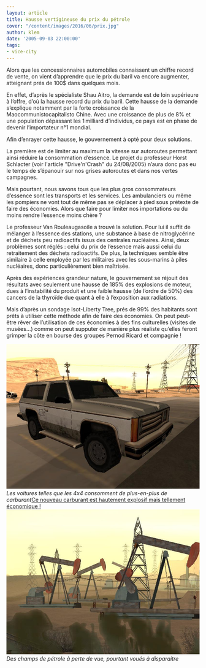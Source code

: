 ```yaml
---
layout: article
title: Hausse vertigineuse du prix du pétrole
cover: "/content/images/2016/06/prix.jpg"
author: klem
date: '2005-09-03 22:00:00'
tags:
- vice-city
---
```


Alors que les concessionnaires automobiles connaissent un chiffre record de vente, on vient d’apprendre que le prix du baril va encore augmenter, atteignant prés de 100$ dans quelques mois.

En effet, d’après le spécialiste Shau Aitro, la demande est de loin supérieure à l’offre, d’où la hausse record du prix du baril. Cette hausse de la demande s’explique notamment par la forte croissance de la Maocommunistocapitalisto Chine. Avec une croissance de plus de 8% et une population dépassant les 1 milliard d’individus, ce pays est en phase de devenir l’importateur n°1 mondial.

Afin d’enrayer cette hausse, le gouvernement à opté pour deux solutions.

La première est de limiter au maximum la vitesse sur autoroutes permettant ainsi réduire la consommation d’essence. Le projet du professeur Horst Schlacter (voir l'article "Drive'n'Crash" du 24/08/2005) n’aura donc pas eu le temps de s’épanouir sur nos grises autoroutes et dans nos vertes campagnes.

Mais pourtant, nous savons tous que les plus gros consommateurs d’essence sont les transports et les services. Les ambulanciers ou même les pompiers ne vont tout de même pas se déplacer à pied sous prétexte de faire des économies. Alors que faire pour limiter nos importations ou du moins rendre l’essence moins chère ?

Le professeur Van Rouleaugasoile a trouvé la solution. Pour lui il suffit de mélanger à l’essence des stations, une substance à base de nitroglycérine et de déchets peu radioactifs issus des centrales nucléaires. Ainsi, deux problèmes sont réglés : celui du prix de l’essence mais aussi celui du retraitement des déchets radioactifs. De plus, la techniques semble être similaire à celle employée par les militaires avec les sous-marins à piles nucléaires, donc particulièrement bien maîtrisée.

Après des expériences grandeur nature, le gouvernement se réjouit des résultats avec seulement une hausse de 185% des explosions de moteur, dues à l’instabilité du produit et une faible hausse (de l’ordre de 50%) des cancers de la thyroïde due quant à elle à l’exposition aux radiations.

Mais d’après un sondage Isot-Liberty Tree, prés de 99% des habitants sont prêts à utiliser cette méthode afin de faire des économies. On peut peut-être rêver de l’utilisation de ces économies à des fins culturelles (visites de musées…) comme on peut supputer de manière plus réaliste qu’elles feront grimper la côte en bourse des groupes Pernod Ricard et compagnie !

![Les voitures telles que les 4x4 consomment de plus-en-plus de carburant](/content/images/2005/01/4x4.jpg)
_Les voitures telles que les 4x4 consomment de plus-en-plus de carburant_[Ce nouveau carburant est hautement explosif mais tellement économique !](/content/images/2005/01/feu.jpg)
![Des champs de pétrole à perte de vue, pourtant voués à disparaitre](/content/images/2005/01/petrole.jpg)
_Des champs de pétrole à perte de vue, pourtant voués à disparaitre_